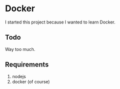 # Docker
I started this project because I wanted to learn Docker.

## Todo
Way too much.

## Requirements
1. nodejs
2. docker (of course)

